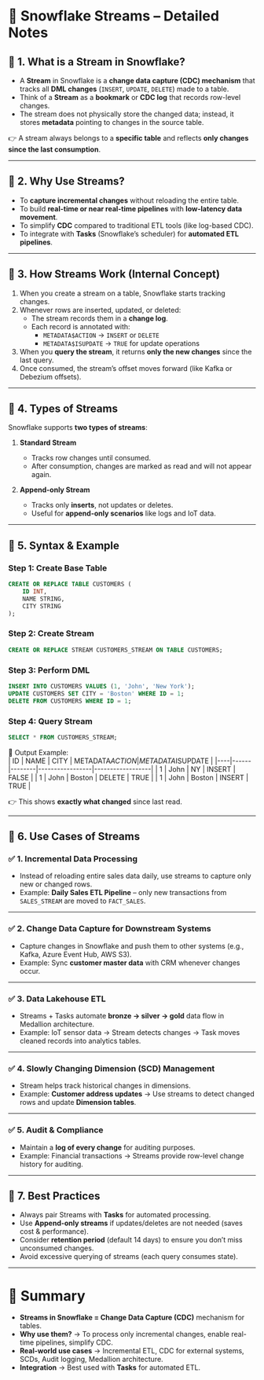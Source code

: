 
# 📘 Snowflake Streams – Detailed Notes

## 🔹 1. What is a Stream in Snowflake?
- A **Stream** in Snowflake is a **change data capture (CDC) mechanism** that tracks all **DML changes** (`INSERT`, `UPDATE`, `DELETE`) made to a table.  
- Think of a **Stream** as a **bookmark** or **CDC log** that records row-level changes.  
- The stream does not physically store the changed data; instead, it stores **metadata** pointing to changes in the source table.  

👉 A stream always belongs to a **specific table** and reflects **only changes since the last consumption**.

---

## 🔹 2. Why Use Streams?
- To **capture incremental changes** without reloading the entire table.  
- To build **real-time or near real-time pipelines** with **low-latency data movement**.  
- To simplify **CDC** compared to traditional ETL tools (like log-based CDC).  
- To integrate with **Tasks** (Snowflake’s scheduler) for **automated ETL pipelines**.

---

## 🔹 3. How Streams Work (Internal Concept)
1. When you create a stream on a table, Snowflake starts tracking changes.  
2. Whenever rows are inserted, updated, or deleted:
   - The stream records them in a **change log**.  
   - Each record is annotated with:
     - `METADATA$ACTION` → `INSERT` or `DELETE`  
     - `METADATA$ISUPDATE` → `TRUE` for update operations  
3. When you **query the stream**, it returns **only the new changes** since the last query.  
4. Once consumed, the stream’s offset moves forward (like Kafka or Debezium offsets).  

---

## 🔹 4. Types of Streams
Snowflake supports **two types of streams**:

1. **Standard Stream**
   - Tracks row changes until consumed.  
   - After consumption, changes are marked as read and will not appear again.  

2. **Append-only Stream**
   - Tracks only **inserts**, not updates or deletes.  
   - Useful for **append-only scenarios** like logs and IoT data.  

---

## 🔹 5. Syntax & Example

### Step 1: Create Base Table
```sql
CREATE OR REPLACE TABLE CUSTOMERS (
    ID INT,
    NAME STRING,
    CITY STRING
);
```

### Step 2: Create Stream
```sql
CREATE OR REPLACE STREAM CUSTOMERS_STREAM ON TABLE CUSTOMERS;
```

### Step 3: Perform DML
```sql
INSERT INTO CUSTOMERS VALUES (1, 'John', 'New York');
UPDATE CUSTOMERS SET CITY = 'Boston' WHERE ID = 1;
DELETE FROM CUSTOMERS WHERE ID = 1;
```

### Step 4: Query Stream
```sql
SELECT * FROM CUSTOMERS_STREAM;
```

📌 Output Example:  
| ID | NAME | CITY   | METADATA$ACTION | METADATA$ISUPDATE |
|----|------|--------|-----------------|------------------|
| 1  | John | NY     | INSERT          | FALSE            |
| 1  | John | Boston | DELETE          | TRUE             |
| 1  | John | Boston | INSERT          | TRUE             |

👉 This shows **exactly what changed** since last read.  

---

## 🔹 6. Use Cases of Streams

### ✅ 1. **Incremental Data Processing**
- Instead of reloading entire sales data daily, use streams to capture only new or changed rows.
- Example: **Daily Sales ETL Pipeline** – only new transactions from `SALES_STREAM` are moved to `FACT_SALES`.

---

### ✅ 2. **Change Data Capture for Downstream Systems**
- Capture changes in Snowflake and push them to other systems (e.g., Kafka, Azure Event Hub, AWS S3).  
- Example: Sync **customer master data** with CRM whenever changes occur.

---

### ✅ 3. **Data Lakehouse ETL**
- Streams + Tasks automate **bronze → silver → gold** data flow in Medallion architecture.
- Example: IoT sensor data → Stream detects changes → Task moves cleaned records into analytics tables.

---

### ✅ 4. **Slowly Changing Dimension (SCD) Management**
- Stream helps track historical changes in dimensions.  
- Example: **Customer address updates** → Use streams to detect changed rows and update **Dimension tables**.

---

### ✅ 5. **Audit & Compliance**
- Maintain a **log of every change** for auditing purposes.  
- Example: Financial transactions → Streams provide row-level change history for auditing.

---

## 🔹 7. Best Practices
- Always pair Streams with **Tasks** for automated processing.  
- Use **Append-only streams** if updates/deletes are not needed (saves cost & performance).  
- Consider **retention period** (default 14 days) to ensure you don’t miss unconsumed changes.  
- Avoid excessive querying of streams (each query consumes state).  

---

# 📝 Summary
- **Streams in Snowflake = Change Data Capture (CDC)** mechanism for tables.  
- **Why use them?** → To process only incremental changes, enable real-time pipelines, simplify CDC.  
- **Real-world use cases** → Incremental ETL, CDC for external systems, SCDs, Audit logging, Medallion architecture.  
- **Integration** → Best used with **Tasks** for automated ETL.  

